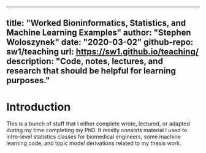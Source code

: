 
--- 
title: "Worked Bioninformatics, Statistics, and Machine Learning Examples"
author: "Stephen Woloszynek"
date: "2020-03-02"
github-repo: sw1/teaching
url: https://sw1.github.io/teaching/
description: "Code, notes, lectures, and research that should be helpful for learning purposes."
---

# Introduction

This is a bunch of stuff that I either complete wrote, lectured, or adapted during my time completing my PhD. It mostly consists material I used to intro-level statistics classes for biomedical engineers, some machine learning code, and topic model derivations related to my thesis work.
